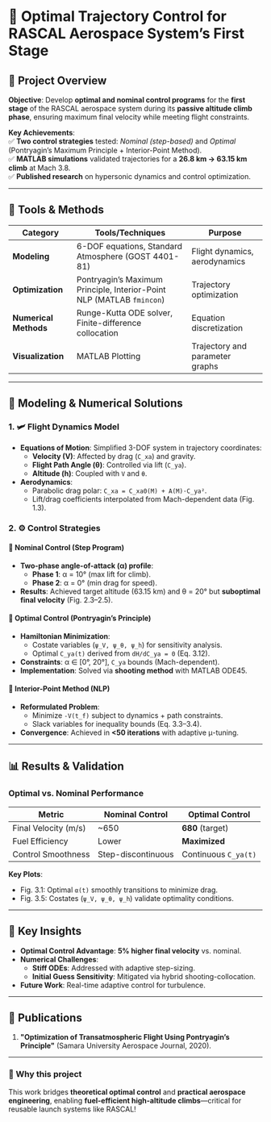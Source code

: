 # 🚀 **Optimal Trajectory Control for RASCAL Aerospace System’s First Stage**  

## **📌 Project Overview**  
**Objective**: Develop **optimal and nominal control programs** for the **first stage** of the RASCAL aerospace system during its **passive altitude climb phase**, ensuring maximum final velocity while meeting flight constraints.  

**Key Achievements**:  
✅ **Two control strategies** tested: *Nominal (step-based)* and *Optimal* (Pontryagin’s Maximum Principle + Interior-Point Method).  
✅ **MATLAB simulations** validated trajectories for a **26.8 km → 63.15 km climb** at Mach 3.8.  
✅ **Published research** on hypersonic dynamics and control optimization.  

---

## **🔧 Tools & Methods**  
| **Category**       | **Tools/Techniques**                     | **Purpose** |
|--------------------|------------------------------------------|-------------|
| **Modeling**       | 6-DOF equations, Standard Atmosphere (GOST 4401-81) | Flight dynamics, aerodynamics |
| **Optimization**   | Pontryagin’s Maximum Principle, Interior-Point NLP (MATLAB `fmincon`) | Trajectory optimization |
| **Numerical Methods** | Runge-Kutta ODE solver, Finite-difference collocation | Equation discretization |
| **Visualization**  | MATLAB Plotting                          | Trajectory and parameter graphs |

---

## **📐 Modeling & Numerical Solutions**  

### **1. 🛩️ Flight Dynamics Model**  
- **Equations of Motion**: Simplified 3-DOF system in trajectory coordinates:  
  - **Velocity (V)**: Affected by drag (`C_xa`) and gravity.  
  - **Flight Path Angle (θ)**: Controlled via lift (`C_ya`).  
  - **Altitude (h)**: Coupled with `V` and `θ`.  
- **Aerodynamics**:  
  - Parabolic drag polar: `C_xa = C_xa0(M) + A(M)·C_ya²`.  
  - Lift/drag coefficients interpolated from Mach-dependent data (Fig. 1.3).  

### **2. ⚙️ Control Strategies**  
#### **🔹 Nominal Control (Step Program)**  
- **Two-phase angle-of-attack (α) profile**:  
  - **Phase 1**: α = 10° (max lift for climb).  
  - **Phase 2**: α = 0° (min drag for speed).  
- **Results**: Achieved target altitude (63.15 km) and θ = 20° but **suboptimal final velocity** (Fig. 2.3–2.5).  

#### **🔹 Optimal Control (Pontryagin’s Principle)**  
- **Hamiltonian Minimization**:  
  - Costate variables (`ψ_V, ψ_θ, ψ_h`) for sensitivity analysis.  
  - Optimal `C_ya(t)` derived from `dH/dC_ya = 0` (Eq. 3.12).  
- **Constraints**: α ∈ [0°, 20°], `C_ya` bounds (Mach-dependent).  
- **Implementation**: Solved via **shooting method** with MATLAB ODE45.  

#### **🔹 Interior-Point Method (NLP)**  
- **Reformulated Problem**:  
  - Minimize `-V(t_f)` subject to dynamics + path constraints.  
  - Slack variables for inequality bounds (Eq. 3.3–3.4).  
- **Convergence**: Achieved in **<50 iterations** with adaptive μ-tuning.  

---

## **📊 Results & Validation**  
### **Optimal vs. Nominal Performance**  
| **Metric**          | **Nominal Control** | **Optimal Control** |  
|----------------------|---------------------|---------------------|  
| Final Velocity (m/s) | ~650                | **680** (target)    |  
| Fuel Efficiency      | Lower               | **Maximized**       |  
| Control Smoothness   | Step-discontinuous  | Continuous `C_ya(t)`|  

**Key Plots**:  
- Fig. 3.1: Optimal `α(t)` smoothly transitions to minimize drag.  
- Fig. 3.5: Costates (`ψ_V, ψ_θ, ψ_h`) validate optimality conditions.  

---

## **🎯 Key Insights**  
- **Optimal Control Advantage**: **5% higher final velocity** vs. nominal.  
- **Numerical Challenges**:  
  - **Stiff ODEs**: Addressed with adaptive step-sizing.  
  - **Initial Guess Sensitivity**: Mitigated via hybrid shooting-collocation.  
- **Future Work**: Real-time adaptive control for turbulence.  

---

## **📜 Publications**  
1. **"Optimization of Transatmospheric Flight Using Pontryagin’s Principle"** (Samara University Aerospace Journal, 2020).  

---

### **🚀 Why this project**  
This work bridges **theoretical optimal control** and **practical aerospace engineering**, enabling **fuel-efficient high-altitude climbs**—critical for reusable launch systems like RASCAL!  

